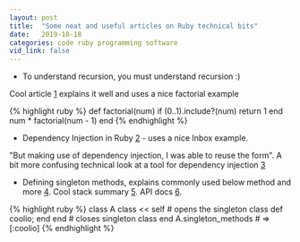 ```yaml
---
layout: post
title:  "Some neat and useful articles on Ruby technical bits"
date:   2019-10-18
categories: code ruby programming software
vid_link: false
---
```


- To understand recursion, you must understand recursion :)

Cool article [1] explains it well and uses a nice factorial example

{% highlight ruby %}
def factorial(num)
  if (0..1).include?(num)
    return 1
  end
  num * factorial(num - 1)
end
{% endhighlight %}

- Dependency Injection in Ruby [2] - uses a nice Inbox example.  

"But making use of dependency injection, I was able to reuse the form".  A bit more confusing technical look at a tool for dependency injection [3]

- Defining singleton methods, explains commonly used below method and more [4].   Cool stack summary [5].  API docs [6].

{% highlight ruby %}
class A
  class << self # opens the singleton class
    def coolio; end
  end # closes singleton class
end
A.singleton_methods # => [:coolio]
{% endhighlight %}

[1]: //vaidehijoshi.github.io/blog/2014/12/14/to-understand-recursion-you-must-first-understand-recursion/
[2]: //dev.to/eligoh/dependency-injection-in-ruby-55ja
[3]: //medium.com/@Bakku1505/introduction-to-dependency-injection-in-ruby-dc238655a278
[5]: //stackoverflow.com/questions/15448982/how-does-the-objectdefine-singleton-methodsymbol-method-works-in-ruby
[4]: //codequizzes.wordpress.com/2014/05/06/ways-to-define-singleton-methods-in-ruby/
[6]: //apidock.com/ruby/Object/define_singleton_method
